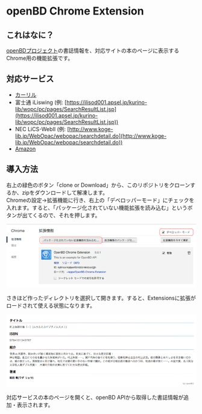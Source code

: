 # openBD Chrome Extension

## これはなに？


[openBDプロジェクト](https://openbd.jp/)の書誌情報を、対応サイトの本のページに表示するChrome用の機能拡張です。

## 対応サービス

* [カーリル](https://calil.jp)
* 富士通 iLiswing (例: [https://ilisod001.apsel.jp/kurino-lib/wopc/pc/pages/SearchResultList.jsp](https://ilisod001.apsel.jp/kurino-lib/wopc/pc/pages/SearchResultList.jsp))
* NEC LiCS-WebII (例: [http://www.koge-lib.jp/WebOpac/webopac/searchdetail.do](http://www.koge-lib.jp/WebOpac/webopac/searchdetail.do))
* [Amazon](https://www.amazon.co.jp)

## 導入方法

右上の緑色のボタン「clone or Download」から、このリポジトリをクローンするか、zipをダウンロードして解凍します。  
Chromeの設定→拡張機能に行き、右上の「デベロッパーモード」にチェックを入れます。すると、「パッケージ化されていない機能拡張を読み込む」というボタンが出てくるので、それを押します。

![スクリーンショット](screenshot.png "スクリーンショット")

さきほど作ったディレクトリを選択して開きます。すると、Extensionsに拡張がロードされて使える状態になります。

![スクリーンショット2](screenshot2.png "スクリーンショット2")

対応サービスの本のページを開くと、openBD APIから取得した書誌情報が追加・表示されます。

